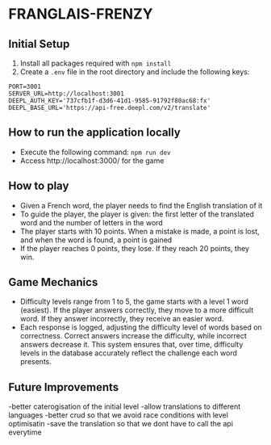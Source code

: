 # FRANGLAIS-FRENZY

## Initial Setup

1. Install all packages required with `npm install`
2. Create a `.env` file in the root directory and include the following keys:

```
PORT=3001
SERVER_URL=http://localhost:3001
DEEPL_AUTH_KEY='737cfb1f-d3d6-41d1-9585-91792f80ac68:fx'
DEEPL_BASE_URL='https://api-free.deepl.com/v2/translate'
```

## How to run the application locally

- Execute the following command: `npm run dev`
- Access http://localhost:3000/ for the game

## How to play

- Given a French word, the player needs to find the English translation of it
- To guide the player, the player is given: the first letter of the translated word and the
  number of letters in the word
- The player starts with 10 points. When a mistake is made, a point is lost, and when the word
  is found, a point is gained
- If the player reaches 0 points, they lose. If they reach 20 points, they win.

## Game Mechanics

- Difficulty levels range from 1 to 5, the game starts with a level 1 word (easiest). If the player answers correctly, they move to a more difficult word. If they answer incorrectly, they receive an easier word.
- Each response is logged, adjusting the difficulty level of words based on correctness. Correct answers increase the difficulty, while incorrect answers decrease it. This system ensures that, over time, difficulty levels in the database accurately reflect the challenge each word presents.

## Future Improvements

-better caterogisation of the initial level
-allow translations to different languages
-better crud so that we avoid race conditions with level optimisatin
-save the translation so that we dont have to call the api everytime
